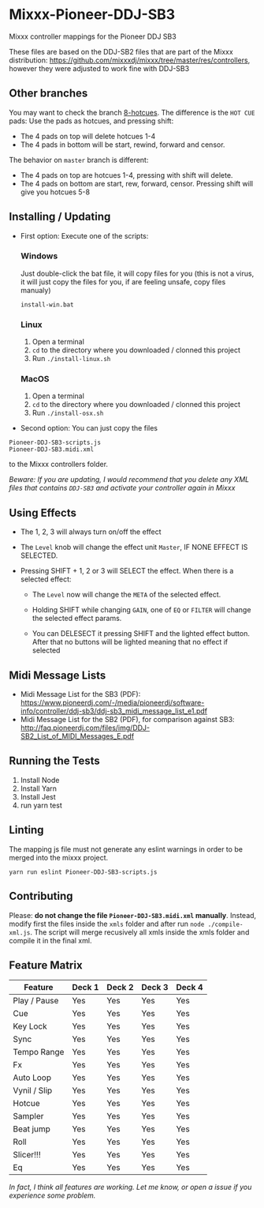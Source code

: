 # Mixxx-Pioneer-DDJ-SB3
Mixxx  controller mappings for the Pioneer DDJ SB3

These files are based on the DDJ-SB2 files that are part of the Mixxx distribution: https://github.com/mixxxdj/mixxx/tree/master/res/controllers, however they were adjusted to work fine with DDJ-SB3

## Other branches
You may want to check the branch [8-hotcues](https://github.com/julia-otran/Mixxx-Pioneer-DDJ-SB3/tree/8-hotcues). The difference is the `HOT CUE` pads: Use the pads as hotcues, and pressing shift:
  - The 4 pads on top will delete hotcues 1-4
  - The 4 pads in bottom will be start, rewind, forward and censor.

The behavior on `master` branch is different:
  - The 4 pads on top are hotcues 1-4, pressing with shift will delete.
  - The 4 pads on bottom are start, rew, forward, censor. Pressing shift will give you hotcues 5-8

## Installing / Updating
- First option: Execute one of the scripts:
  ### Windows
  Just double-click the bat file, it will copy files for you (this is not a virus, it will just copy the files for you, if are feeling unsafe, copy files manualy)
  ```
  install-win.bat
  ```

  ### Linux
  1. Open a terminal
  2. `cd` to the directory where you downloaded / clonned this project
  3. Run `./install-linux.sh`

  ### MacOS
  1. Open a terminal
  2. `cd` to the directory where you downloaded / clonned this project
  3. Run `./install-osx.sh`

- Second option: You can just copy the files
```
Pioneer-DDJ-SB3-scripts.js
Pioneer-DDJ-SB3.midi.xml
```
to the Mixxx controllers folder.

*Beware: If you are updating, I would recommend that you delete any XML files that contains `DDJ-SB3` and activate your controller again in Mixxx*

## Using Effects
  - The 1, 2, 3 will always turn on/off the effect

  - The `Level` knob will change the effect unit `Master`, IF NONE EFFECT IS SELECTED.

  - Pressing SHIFT + 1, 2 or 3 will SELECT the effect. When there is a selected effect:
    - The `Level` now will change the `META` of the selected effect.

    - Holding SHIFT while changing `GAIN`, one of `EQ` or `FILTER` will change the selected effect params.

    - You can DELESECT it pressing SHIFT and the lighted effect button. After that no buttons will be lighted meaning that no effect if selected


## Midi Message Lists
* Midi Message List for the SB3 (PDF): https://www.pioneerdj.com/-/media/pioneerdj/software-info/controller/ddj-sb3/ddj-sb3_midi_message_list_e1.pdf
* Midi Message List for the SB2 (PDF), for comparison against SB3: http://faq.pioneerdj.com/files/img/DDJ-SB2_List_of_MIDI_Messages_E.pdf

## Running the Tests
1. Install Node
2. Install Yarn
3. Install Jest
4. run yarn test

## Linting
The mapping js file must not generate any eslint warnings in order to be merged into the mixxx project.
```
yarn run eslint Pioneer-DDJ-SB3-scripts.js
```


## Contributing
Please: **do not change the file `Pioneer-DDJ-SB3.midi.xml` manually**. Instead, modify first the files inside the `xmls` folder and after run `node ./compile-xml.js`. The script will merge recusively all xmls inside the xmls folder and compile it in the final xml.

## Feature Matrix

| Feature      | Deck 1 | Deck 2 | Deck 3 | Deck 4 |
|--------------|--------|--------|--------|--------|
| Play / Pause | Yes    | Yes    | Yes    | Yes    |
| Cue          | Yes    | Yes    | Yes    | Yes    |
| Key Lock     | Yes    | Yes    | Yes    | Yes    |
| Sync         | Yes    | Yes    | Yes    | Yes    |
| Tempo Range  | Yes    | Yes    | Yes    | Yes    |
| Fx           | Yes    | Yes    | Yes    | Yes    |
| Auto Loop    | Yes    | Yes    | Yes    | Yes    |
| Vynil / Slip | Yes    | Yes    | Yes    | Yes    |
| Hotcue       | Yes    | Yes    | Yes    | Yes    |
| Sampler      | Yes    | Yes    | Yes    | Yes    |
| Beat jump    | Yes    | Yes    | Yes    | Yes    |
| Roll         | Yes    | Yes    | Yes    | Yes    |
| Slicer!!!    | Yes    | Yes    | Yes    | Yes    |
| Eq           | Yes    | Yes    | Yes    | Yes    |

*In fact, I think all features are working. Let me know, or open a issue if you experience some problem.*
